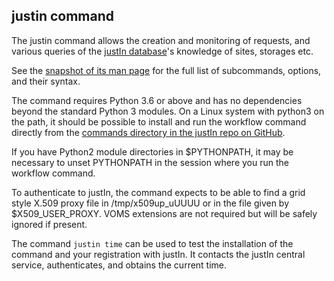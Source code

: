 ## justin command

The justin command allows the creation and monitoring of requests, and 
various queries of the [justIn database](database.md)'s knowledge of
sites, storages etc.

See the [snapshot of its man page](justin-man-page.md) for the full list
of subcommands, options, and their syntax.

The command requires Python 3.6 or above and has no dependencies beyond the
standard Python 3 modules. On a Linux system with python3 on the path, it
should be possible to install and run the workflow command directly from the
[commands directory in the justIn repo on GitHub](https://github.com/DUNE/dune-justin/tree/main/commands).

If you have Python2 module directories in $PYTHONPATH, it may be necessary
to unset PYTHONPATH in the session where you run the workflow command.

To authenticate to justIn, the command expects to be able to 
find a grid style X.509 proxy file in /tmp/x509up_uUUUU or in the file given
by $X509_USER_PROXY. VOMS extensions are not required but will be safely
ignored if present. 

The command `justin time` can be used to test the installation of the 
command and your registration with justIn. It contacts the
justIn central service, authenticates, and obtains the current time. 
